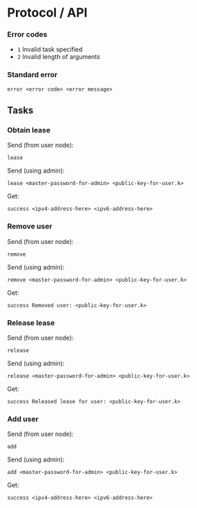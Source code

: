 # Protocol / API

### Error codes
  * `1` Invalid task specified
  * `2` Invalid length of arguments

### Standard error
```
error <error code> <error message>
```

## Tasks

### Obtain lease

Send (from user node):
```
lease
```

Send (using admin):
```
lease <master-password-for-admin> <public-key-for-user.k>
```

Get:
```
success <ipv4-address-here> <ipv6-address-here>
```

### Remove user

Send (from user node):
```
remove
```

Send (using admin):
```
remove <master-password-for-admin> <public-key-for-user.k>
```

Get:
```
success Removed user: <public-key-for-user.k>
```

### Release lease

Send (from user node):
```
release
```

Send (using admin):
```
release <master-password-for-admin> <public-key-for-user.k>
```

Get:
```
success Released lease for user: <public-key-for-user.k>
```

### Add user

Send (from user node):
```
add
```

Send (using admin):
```
add <master-password-for-admin> <public-key-for-user.k>
```

Get:
```
success <ipv4-address-here> <ipv6-address-here> 
```
